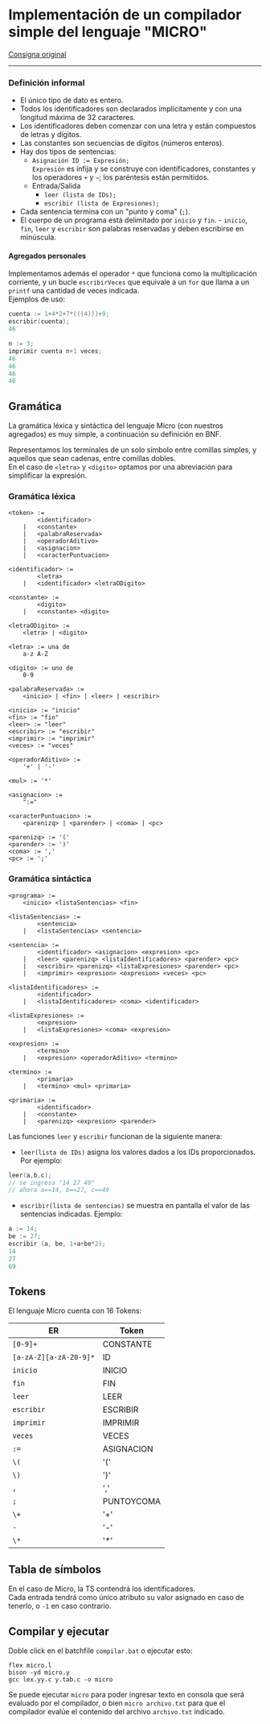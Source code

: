 # Implementación de un compilador simple del lenguaje "MICRO"

[Consigna original](https://www.campusvirtual.frba.utn.edu.ar/especialidad/pluginfile.php/279745/mod_resource/content/1/COMPILACION%20PARTE%201.pdf)

<hr>

### Definición informal

- El único tipo de dato es entero.
- Todos los identificadores son declarados implícitamente y con una longitud máxima de 32 caracteres.
- Los identificadores deben comenzar con una letra y están compuestos de letras y dígitos.
- Las constantes son secuencias de dígitos (números enteros).
- Hay dos tipos de sentencias:
	- `Asignación ID := Expresión;`  
	  `Expresión` es infija y se construye con identificadores, constantes y los operadores `+` y `–`; los paréntesis están permitidos.
	- Entrada/Salida
		- `leer (lista de IDs);`
		- `escribir (lista de Expresiones);`
- Cada sentencia termina con un "punto y coma" (`;`).
- El cuerpo de un programa está delimitado por `inicio` y `fin`. - `inicio`, `fin`, `leer` y `escribir` son palabras reservadas y deben escribirse en minúscula.

#### Agregados personales
Implementamos además el operador `*` que funciona como la multiplicación corriente, y un bucle `escribirVeces` que equivale a un `for` que llama a un `printf` una cantidad de veces indicada.  
Ejemplos de uso:

```C
cuenta := 1+4*2+7*(((4)))+9;
escribir(cuenta);
46

n := 3;
imprimir cuenta n+1 veces;
46
46
46
46
```

## Gramática

La gramática léxica y sintáctica del lenguaje Micro (con nuestros agregados) es muy simple, a continuación su definición en BNF.  

Representamos los terminales de un solo símbolo entre comillas simples, y aquellos que sean cadenas, entre comillas dobles.  
En el caso de `<letra>` y `<digito>` optamos por una abreviación para simplificar la expresión.

### Gramática léxica

```ebnf
<token> :=
		<identificador>
	| 	<constante>
	|	<palabraReservada>
	|	<operadorAditivo>
	|	<asignacion>
	|	<caracterPuntuacion>

<identificador> :=
		<letra>
	|	<identificador> <letraODigito>

<constante> :=
		<digito>
	|	<constante> <digito>

<letraODigito> :=
	<letra> | <digito>

<letra> := una de
	a-z A-Z

<digito> := uno de
	0-9

<palabraReservada> :=
	<inicio> | <fin> | <leer> | <escribir>

<inicio> := "inicio"
<fin> := "fin"
<leer> := "leer"
<escribir> := "escribir"
<imprimir> := "imprimir"
<veces> := "veces"

<operadorAditivo> :=
	'+' | '-'

<mul> := '*'

<asignacion> :=
	":="

<caracterPuntuacion> :=
	<parenizq> | <parender> | <coma> | <pc>

<parenizq> := '('
<parender> := ')'
<coma> := ','
<pc> := ';'
```

### Gramática sintáctica

```ebnf
<programa> :=
	<inicio> <listaSentencias> <fin>

<listaSentencias> :=
		<sentencia>
	|	<listaSentencias> <sentencia>

<sentencia> :=
		<identificador> <asignacion> <expresion> <pc>
	| 	<leer> <parenizq> <listaIdentificadores> <parender> <pc>
	|	<escribir> <parenizq> <listaExpresiones> <parender> <pc>
	|	<imprimir> <expresion> <expresion> <veces> <pc>

<listaIdentificadores> :=
		<identificador>
	|	<listaIdentificadores> <coma> <identificador>

<listaExpresiones> :=
		<expresion>
	|	<listaExpresiones> <coma> <expresion>

<expresion> :=
		<termino>
	|	<expresion> <operadorAditivo> <termino>

<termino> :=
		<primaria>
	|	<termino> <mul> <primaria>

<primaria> :=
		<identificador>
	|	<constante>
	|	<parenizq> <expresion> <parender>
```

Las funciones `leer` y `escribir` funcionan de la siguiente manera:

- `leer(lista de IDs)` asigna los valores dados a los IDs proporcionados. Por ejemplo:  
<!-- CAMBIAR -->
```C
leer(a,b,c);
// se ingresa "14 27 49"
// ahora a==14, b==27, c==49
```
- `escribir(lista de sentencias)` se muestra en pantalla el valor de las sentencias indicadas. Ejemplo:
```C
a := 14;
be := 27;
escribir (a, be, 1+a+be*2);
14
27
69
```

## Tokens

El lenguaje Micro cuenta con 16 Tokens:

| ER                       | Token      |
|--------------------------|------------|
| `[0-9]+`                 | CONSTANTE  |
| `[a-zA-Z][a-zA-Z0-9]*`   | ID         |
| `inicio`                 | INICIO     |
| `fin`                    | FIN        |
| `leer`                   | LEER       |
| `escribir`               | ESCRIBIR   |
| `imprimir`               | IMPRIMIR   |
| `veces`                  | VECES      |
| `:=`                     | ASIGNACION |
| `\(`                     | '('        |
| `\)`                     | ')'        |
| `,`                      | ','        |
| `;`                      | PUNTOYCOMA |
| `\+`                     | '+'        |
| `-`                      | '-'        |
| `\*`                     | '\*'       |

## Tabla de símbolos

En el caso de Micro, la TS contendrá los identificadores.  
Cada entrada tendrá como único atributo su valor asignado en caso de tenerlo, o `-1` en caso contrario.

## Compilar y ejecutar

Doble click en el batchfile `compilar.bat` o ejecutar esto:

```
flex micro.l
bison -yd micro.y
gcc lex.yy.c y.tab.c -o micro
```

Se puede ejecutar `micro` para poder ingresar texto en consola que será evaluado por el compilador, o bien `micro archivo.txt` para que el compilador evalúe el contenido del archivo `archivo.txt` indicado.
